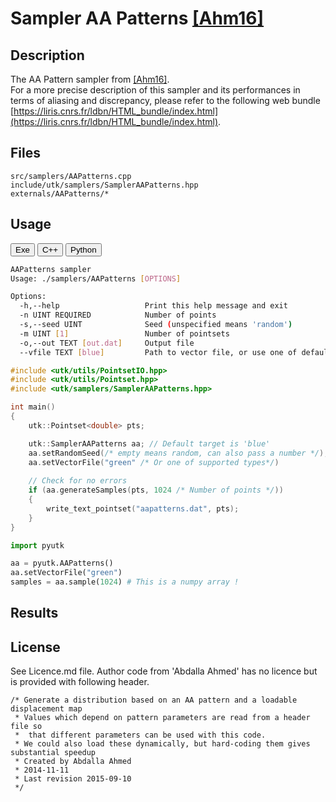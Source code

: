# Sampler AA Patterns [[Ahm16]](http://abdallagafar.com/abdalla/wp-content/uploads/2017/03/Sampling-with-AA-Patterns.pdf)

## Description

The AA Pattern sampler from [[Ahm16]](http://abdallagafar.com/abdalla/wp-content/uploads/2017/03/Sampling-with-AA-Patterns.pdf).  
For a more precise description of this sampler and its performances in terms of aliasing and discrepancy, please refer to the following web bundle [https://liris.cnrs.fr/ldbn/HTML_bundle/index.html](https://liris.cnrs.fr/ldbn/HTML_bundle/index.html).

## Files

```
src/samplers/AAPatterns.cpp  
include/utk/samplers/SamplerAAPatterns.hpp
externals/AAPatterns/*
```

## Usage

<button class="tablink exebutton" onclick="openCode('exe', this)" markdown="1">Exe</button> 
<button class="tablink cppbutton" onclick="openCode('cpp', this)" markdown="1">C++</button> 
<button class="tablink pybutton" onclick="openCode('py', this)" markdown="1">Python</button> 
<br/>
  

<div class="exe tabcontent">

```bash
AAPatterns sampler
Usage: ./samplers/AAPatterns [OPTIONS]

Options:
  -h,--help                   Print this help message and exit
  -n UINT REQUIRED            Number of points
  -s,--seed UINT              Seed (unspecified means 'random')
  -m UINT [1]                 Number of pointsets
  -o,--out TEXT [out.dat]     Output file
  --vfile TEXT [blue]         Path to vector file, or use one of default [ blue, fpo-like, green, pink, step, ]
```

</div>

<div class="cpp tabcontent">

```  cpp
#include <utk/utils/PointsetIO.hpp>
#include <utk/utils/Pointset.hpp>
#include <utk/samplers/SamplerAAPatterns.hpp>

int main()
{
    utk::Pointset<double> pts;

    utk::SamplerAAPatterns aa; // Default target is 'blue'
    aa.setRandomSeed(/* empty means random, can also pass a number */);
    aa.setVectorFile("green" /* Or one of supported types*/)
    
    // Check for no errors
    if (aa.generateSamples(pts, 1024 /* Number of points */))
    {
        write_text_pointset("aapatterns.dat", pts);
    }
}
```  

</div>

<div class="py tabcontent">

``` python
import pyutk

aa = pyutk.AAPatterns()
aa.setVectorFile("green")
samples = aa.sample(1024) # This is a numpy array !
```  

</div>

## Results

<div class="results"></div>
<script>
  window.addEventListener('DOMContentLoaded', function() { show_results(); }); 
</script>

## License

See Licence.md file. Author code from 'Abdalla Ahmed' has no licence but is provided with following header.

```
/* Generate a distribution based on an AA pattern and a loadable displacement map
 * Values which depend on pattern parameters are read from a header file so
 *  that different parameters can be used with this code.
 * We could also load these dynamically, but hard-coding them gives substantial speedup
 * Created by Abdalla Ahmed
 * 2014-11-11
 * Last revision 2015-09-10
 */
```